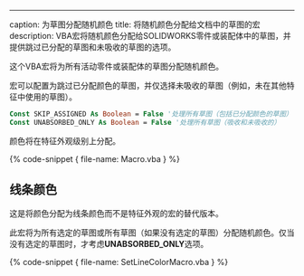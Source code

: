 ---
caption: 为草图分配随机颜色
title: 将随机颜色分配给文档中的草图的宏
description: VBA宏将随机颜色分配给SOLIDWORKS零件或装配体中的草图，并提供跳过已分配的草图和未吸收的草图的选项。

这个VBA宏将为所有活动零件或装配体的草图分配随机颜色。

宏可以配置为跳过已分配颜色的草图，并仅选择未吸收的草图（例如，未在其他特征中使用的草图）。

~~~vb
Const SKIP_ASSIGNED As Boolean = False '处理所有草图（包括已分配颜色的草图）
Const UNABSORBED_ONLY As Boolean = False '处理所有草图（吸收和未吸收的）
~~~

颜色将在特征外观级别上分配。

{% code-snippet { file-name: Macro.vba } %}

## 线条颜色

这是将颜色分配为线条颜色而不是特征外观的宏的替代版本。

此宏将为所有选定的草图或所有草图（如果没有选定的草图）分配随机颜色。仅当没有选定的草图时，才考虑**UNABSORBED_ONLY**选项。

{% code-snippet { file-name: SetLineColorMacro.vba } %}